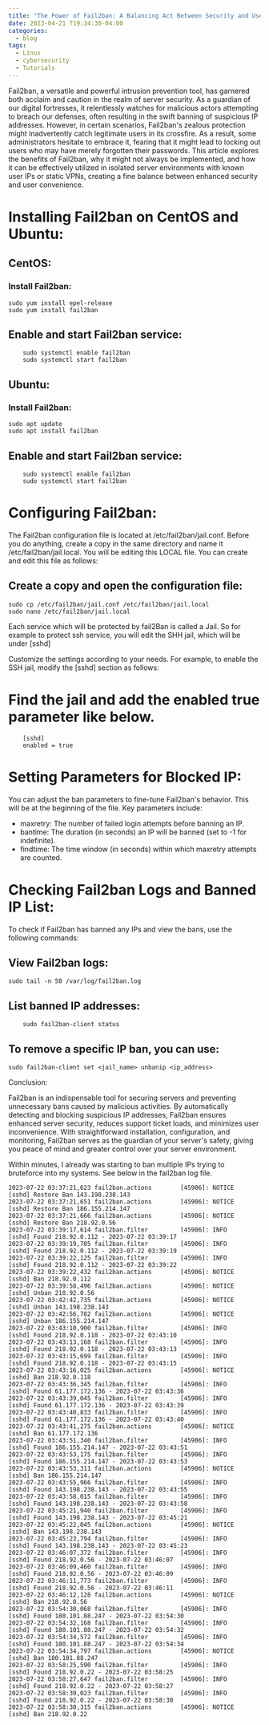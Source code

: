 ```yaml
---
title: "The Power of Fail2ban: A Balancing Act Between Security and User Convenience"
date: 2023-04-21 T19:34:30-04:00
categories:
  - blog
tags:
  - Linux
  - cybersecurity
  - Tutorials
---
```


Fail2ban, a versatile and powerful intrusion prevention tool, has garnered both acclaim and caution in the realm of server security. As a guardian of our digital fortresses, it relentlessly watches for malicious actors attempting to breach our defenses, often resulting in the swift banning of suspicious IP addresses. However, in certain scenarios, Fail2ban's zealous protection might inadvertently catch legitimate users in its crossfire. As a result, some administrators hesitate to embrace it, fearing that it might lead to locking out users who may have merely forgotten their passwords. This article explores the benefits of Fail2ban, why it might not always be implemented, and how it can be effectively utilized in isolated server environments with known user IPs or static VPNs, creating a fine balance between enhanced security and user convenience.


# Installing Fail2ban on CentOS and Ubuntu:

## CentOS:

### Install Fail2ban:

```
sudo yum install epel-release
sudo yum install fail2ban
```

## Enable and start Fail2ban service:

```
    sudo systemctl enable fail2ban
    sudo systemctl start fail2ban
```

## Ubuntu:

### Install Fail2ban:

```
sudo apt update
sudo apt install fail2ban
```

## Enable and start Fail2ban service:

```
    sudo systemctl enable fail2ban
    sudo systemctl start fail2ban
```

# Configuring Fail2ban:

The Fail2ban configuration file is located at /etc/fail2ban/jail.conf. Before you do anything, create a copy in the same directory and name it /etc/fail2ban/jail.local. You will be editing this LOCAL file. You can create and edit this file as follows:

## Create a copy and open the configuration file:

```
sudo cp /etc/fail2ban/jail.conf /etc/fail2ban/jail.local
sudo nano /etc/fail2ban/jail.local
```

Each service which will be protected by fail2Ban is called a Jail. So for example to protect ssh service, you will edit the SHH jail, which will be under  [sshd]


Customize the settings according to your needs. For example, to enable the SSH jail, modify the [sshd] section as follows:

# Find the jail and add the enabled true parameter like below. 

```
    [sshd]
    enabled = true
```

# Setting Parameters for Blocked IP:

You can adjust the ban parameters to fine-tune Fail2ban's behavior. This will be at the beginning of the file.  Key parameters include:

- maxretry: The number of failed login attempts before banning an IP.
- bantime: The duration (in seconds) an IP will be banned (set to -1 for indefinite).
- findtime: The time window (in seconds) within which maxretry attempts are counted.

# Checking Fail2ban Logs and Banned IP List:

To check if Fail2ban has banned any IPs and view the bans, use the following commands:

## View Fail2ban logs:

```
sudo tail -n 50 /var/log/fail2ban.log
```

## List banned IP addresses:

```
    sudo fail2ban-client status
```
	
## To remove a specific IP ban, you can use:

```
sudo fail2ban-client set <jail_name> unbanip <ip_address>
```

Conclusion:

Fail2ban is an indispensable tool for securing servers and preventing unnecessary bans caused by malicious activities. By automatically detecting and blocking suspicious IP addresses, Fail2ban ensures enhanced server security, reduces support ticket loads, and minimizes user inconvenience. With straightforward installation, configuration, and monitoring, Fail2ban serves as the guardian of your server's safety, giving you peace of mind and greater control over your server environment.


Within minutes, I already was starting to ban multiple IPs trying to bruteforce into my systems. See below in the fail2ban log file. 

```
2023-07-22 03:37:21,623 fail2ban.actions        [45906]: NOTICE  [sshd] Restore Ban 143.198.238.143
2023-07-22 03:37:21,651 fail2ban.actions        [45906]: NOTICE  [sshd] Restore Ban 186.155.214.147
2023-07-22 03:37:21,666 fail2ban.actions        [45906]: NOTICE  [sshd] Restore Ban 218.92.0.56
2023-07-22 03:39:17,614 fail2ban.filter         [45906]: INFO    [sshd] Found 218.92.0.112 - 2023-07-22 03:39:17
2023-07-22 03:39:19,705 fail2ban.filter         [45906]: INFO    [sshd] Found 218.92.0.112 - 2023-07-22 03:39:19
2023-07-22 03:39:22,125 fail2ban.filter         [45906]: INFO    [sshd] Found 218.92.0.112 - 2023-07-22 03:39:22
2023-07-22 03:39:22,432 fail2ban.actions        [45906]: NOTICE  [sshd] Ban 218.92.0.112
2023-07-22 03:39:58,496 fail2ban.actions        [45906]: NOTICE  [sshd] Unban 218.92.0.56
2023-07-22 03:42:42,735 fail2ban.actions        [45906]: NOTICE  [sshd] Unban 143.198.238.143
2023-07-22 03:42:56,782 fail2ban.actions        [45906]: NOTICE  [sshd] Unban 186.155.214.147
2023-07-22 03:43:10,900 fail2ban.filter         [45906]: INFO    [sshd] Found 218.92.0.118 - 2023-07-22 03:43:10
2023-07-22 03:43:13,168 fail2ban.filter         [45906]: INFO    [sshd] Found 218.92.0.118 - 2023-07-22 03:43:13
2023-07-22 03:43:15,699 fail2ban.filter         [45906]: INFO    [sshd] Found 218.92.0.118 - 2023-07-22 03:43:15
2023-07-22 03:43:16,025 fail2ban.actions        [45906]: NOTICE  [sshd] Ban 218.92.0.118
2023-07-22 03:43:36,345 fail2ban.filter         [45906]: INFO    [sshd] Found 61.177.172.136 - 2023-07-22 03:43:36
2023-07-22 03:43:39,045 fail2ban.filter         [45906]: INFO    [sshd] Found 61.177.172.136 - 2023-07-22 03:43:39
2023-07-22 03:43:40,833 fail2ban.filter         [45906]: INFO    [sshd] Found 61.177.172.136 - 2023-07-22 03:43:40
2023-07-22 03:43:41,275 fail2ban.actions        [45906]: NOTICE  [sshd] Ban 61.177.172.136
2023-07-22 03:43:51,340 fail2ban.filter         [45906]: INFO    [sshd] Found 186.155.214.147 - 2023-07-22 03:43:51
2023-07-22 03:43:53,175 fail2ban.filter         [45906]: INFO    [sshd] Found 186.155.214.147 - 2023-07-22 03:43:53
2023-07-22 03:43:53,311 fail2ban.actions        [45906]: NOTICE  [sshd] Ban 186.155.214.147
2023-07-22 03:43:55,966 fail2ban.filter         [45906]: INFO    [sshd] Found 143.198.238.143 - 2023-07-22 03:43:55
2023-07-22 03:43:58,015 fail2ban.filter         [45906]: INFO    [sshd] Found 143.198.238.143 - 2023-07-22 03:43:58
2023-07-22 03:45:21,940 fail2ban.filter         [45906]: INFO    [sshd] Found 143.198.238.143 - 2023-07-22 03:45:21
2023-07-22 03:45:22,045 fail2ban.actions        [45906]: NOTICE  [sshd] Ban 143.198.238.143
2023-07-22 03:45:23,794 fail2ban.filter         [45906]: INFO    [sshd] Found 143.198.238.143 - 2023-07-22 03:45:23
2023-07-22 03:46:07,372 fail2ban.filter         [45906]: INFO    [sshd] Found 218.92.0.56 - 2023-07-22 03:46:07
2023-07-22 03:46:09,460 fail2ban.filter         [45906]: INFO    [sshd] Found 218.92.0.56 - 2023-07-22 03:46:09
2023-07-22 03:46:11,773 fail2ban.filter         [45906]: INFO    [sshd] Found 218.92.0.56 - 2023-07-22 03:46:11
2023-07-22 03:46:12,128 fail2ban.actions        [45906]: NOTICE  [sshd] Ban 218.92.0.56
2023-07-22 03:54:30,068 fail2ban.filter         [45906]: INFO    [sshd] Found 180.101.88.247 - 2023-07-22 03:54:30
2023-07-22 03:54:32,168 fail2ban.filter         [45906]: INFO    [sshd] Found 180.101.88.247 - 2023-07-22 03:54:32
2023-07-22 03:54:34,572 fail2ban.filter         [45906]: INFO    [sshd] Found 180.101.88.247 - 2023-07-22 03:54:34
2023-07-22 03:54:34,797 fail2ban.actions        [45906]: NOTICE  [sshd] Ban 180.101.88.247
2023-07-22 03:58:25,590 fail2ban.filter         [45906]: INFO    [sshd] Found 218.92.0.22 - 2023-07-22 03:58:25
2023-07-22 03:58:27,647 fail2ban.filter         [45906]: INFO    [sshd] Found 218.92.0.22 - 2023-07-22 03:58:27
2023-07-22 03:58:30,023 fail2ban.filter         [45906]: INFO    [sshd] Found 218.92.0.22 - 2023-07-22 03:58:30
2023-07-22 03:58:30,315 fail2ban.actions        [45906]: NOTICE  [sshd] Ban 218.92.0.22
```
